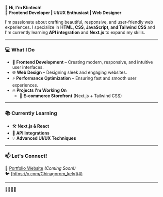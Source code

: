 **👋 Hi, I'm Klintech!**  
🚀 **Frontend Developer | UI/UX Enthusiast | Web Designer**  

I'm passionate about crafting beautiful, responsive, and user-friendly web experiences. I specialize in **HTML, CSS, JavaScript, and Tailwind CSS** and I'm currently learning **API integration** and **Next.js** to expand my skills.  

---

### **💻 What I Do**  
- 🎨 **Frontend Development** – Creating modern, responsive, and intuitive user interfaces.  
- 🌐 **Web Design** – Designing sleek and engaging websites.  
- ⚡ **Performance Optimization** – Ensuring fast and smooth user experiences.  
- 🔥 **Projects I'm Working On**  
  - 🛒 **E-commerce Storefront** (Next.js + Tailwind CSS)  
 

---

### **📚 Currently Learning**  
- 🛠 **Next.js & React**  
- 🔗 **API Integrations**  
- 💡 **Advanced UI/UX Techniques**  

---

### **📫 Let's Connect!**  
🔗 [Portfolio Website](#) *(Coming Soon!)*  
🐦 [https://x.com/Chinagorom_kelv](#)  

---
🚀🚀🚀🚀
